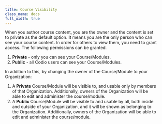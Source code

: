 ```yaml
---
title: Course Visibility
class_name: docs
full_width: true
---
```



When you author course content, you are the owner and the content is set to private as the default option. It means you are the only person who can see your course content. In order for others to view them, you need to grant access. The following permissions can be granted.

1. **Private** - only you can see your Course/Modules.
1. **Public** - all Codio users can see your Course/Modules.

In addition to this, by changing the owner of the Course/Module to your Organization:

1. A **Private** Course/Module will be visible to, and usable only by members of that Organization. Additionally, owners of the Organization will be able to edit and administer the course/module.
1. A **Public** Course/Module will be visible to and usable by all, both inside and outside of your Organization, and it will be shown as belonging to the Organization. Additionally, owners of the Organization will be able to edit and administer the course/module.
